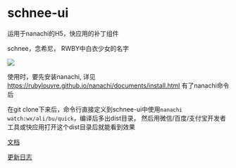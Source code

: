 # schnee-ui
运用于nanachi的H5，快应用的补丁组件

schnee，念希尼， RWBY中白衣少女的名字

![](https://gss1.bdstatic.com/9vo3dSag_xI4khGkpoWK1HF6hhy/baike/s%3D220/sign=629f3834f503918fd3d13ac8613f264b/d439b6003af33a87e8e86fcec45c10385243b558.jpg)

使用时，要先安装nanachi, 详见 https://rubylouvre.github.io/nanachi/documents/install.html
有了nanachi命令后

在git clone下来后，命令行直接定义到schnee-ui中使用`nanachi watch:wx/ali/bu/quick`，编译后多出dist目录，
然后用微信/百度/支付宝开发者工具或快应用打开这个dist目录后就能看到效果

[文档](https://qunarcorp.github.io/schnee-ui/index.html)

[更新日志](./CHANGELOG.md)
